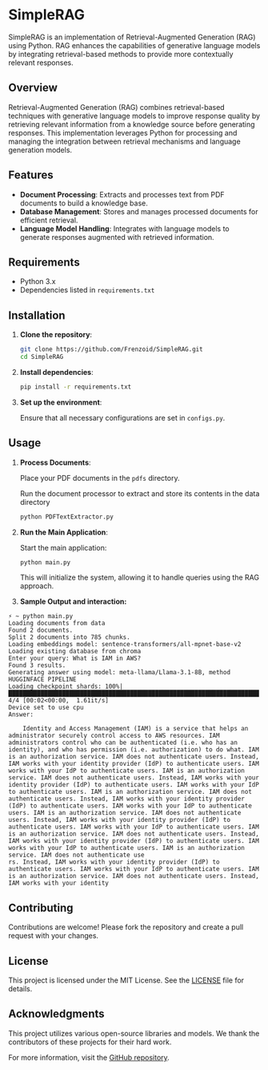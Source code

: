 # SimpleRAG

SimpleRAG is an implementation of Retrieval-Augmented Generation (RAG) using Python. RAG enhances the capabilities of generative language models by integrating retrieval-based methods to provide more contextually relevant responses.

## Overview

Retrieval-Augmented Generation (RAG) combines retrieval-based techniques with generative language models to improve response quality by retrieving relevant information from a knowledge source before generating responses. This implementation leverages Python for processing and managing the integration between retrieval mechanisms and language generation models.

## Features

- **Document Processing**: Extracts and processes text from PDF documents to build a knowledge base.
- **Database Management**: Stores and manages processed documents for efficient retrieval.
- **Language Model Handling**: Integrates with language models to generate responses augmented with retrieved information.

## Requirements

- Python 3.x
- Dependencies listed in `requirements.txt`

## Installation

1. **Clone the repository**:

   ```bash
   git clone https://github.com/Frenzoid/SimpleRAG.git
   cd SimpleRAG
   ```
2. **Install dependencies**:

   ```bash
   pip install -r requirements.txt
   ```
3. **Set up the environment**:

   Ensure that all necessary configurations are set in `configs.py`.

## Usage

1. **Process Documents**:

   Place your PDF documents in the `pdfs` directory.

   Run the document processor to extract and store its contents in the data directory

   ```bash
   python PDFTextExtractor.py
   ```
2. **Run the Main Application**:

   Start the main application:

   ```bash
   python main.py
   ```

   This will initialize the system, allowing it to handle queries using the RAG approach.
3. **Sample Output and interaction:**

```
⚡ ~ python main.py
Loading documents from data
Found 2 documents.
Split 2 documents into 785 chunks.
Loading embeddings model: sentence-transformers/all-mpnet-base-v2
Loading existing database from chroma
Enter your query: What is IAM in AWS?
Found 3 results.
Generating answer using model: meta-llama/Llama-3.1-8B, method HUGGINFACE PIPELINE
Loading checkpoint shards: 100%|██████████████████████████████████████████████████████████████████████| 4/4 [00:02<00:00,  1.61it/s]
Device set to use cpu
Answer:

    Identity and Access Management (IAM) is a service that helps an administrator securely control access to AWS resources. IAM administrators control who can be authenticated (i.e. who has an identity), and who has permission (i.e. authorization) to do what. IAM is an authorization service. IAM does not authenticate users. Instead, IAM works with your identity provider (IdP) to authenticate users. IAM works with your IdP to authenticate users. IAM is an authorization service. IAM does not authenticate users. Instead, IAM works with your identity provider (IdP) to authenticate users. IAM works with your IdP to authenticate users. IAM is an authorization service. IAM does not authenticate users. Instead, IAM works with your identity provider (IdP) to authenticate users. IAM works with your IdP to authenticate users. IAM is an authorization service. IAM does not authenticate users. Instead, IAM works with your identity provider (IdP) to authenticate users. IAM works with your IdP to authenticate users. IAM is an authorization service. IAM does not authenticate users. Instead, IAM works with your identity provider (IdP) to authenticate users. IAM works with your IdP to authenticate users. IAM is an authorization service. IAM does not authenticate use
rs. Instead, IAM works with your identity provider (IdP) to authenticate users. IAM works with your IdP to authenticate users. IAM is an authorization service. IAM does not authenticate users. Instead, IAM works with your identity
```

## Contributing

Contributions are welcome! Please fork the repository and create a pull request with your changes.

## License

This project is licensed under the MIT License. See the [LICENSE](https://github.com/Frenzoid/SimpleRAG/blob/master/LICENSE) file for details.

## Acknowledgments

This project utilizes various open-source libraries and models. We thank the contributors of these projects for their hard work.

For more information, visit the [GitHub repository](https://github.com/Frenzoid/SimpleRAG).
